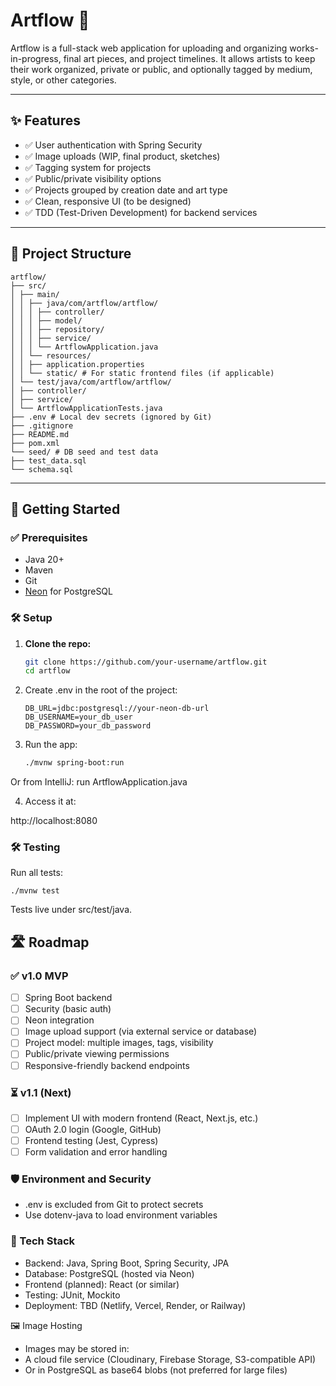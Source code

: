 # Artflow 🎨

Artflow is a full-stack web application for uploading and organizing works-in-progress, final art pieces, and project timelines. It allows artists to keep their work organized, private or public, and optionally tagged by medium, style, or other categories.

---

## ✨ Features

- ✅ User authentication with Spring Security
- ✅ Image uploads (WIP, final product, sketches)
- ✅ Tagging system for projects
- ✅ Public/private visibility options
- ✅ Projects grouped by creation date and art type
- ✅ Clean, responsive UI (to be designed)
- ✅ TDD (Test-Driven Development) for backend services

---

## 📁 Project Structure

    artflow/
    ├── src/
    │ ├── main/
    │ │ ├── java/com/artflow/artflow/
    │ │ │ ├── controller/
    │ │ │ ├── model/
    │ │ │ ├── repository/
    │ │ │ ├── service/
    │ │ │ └── ArtflowApplication.java
    │ │ └── resources/
    │ │ ├── application.properties
    │ │ └── static/ # For static frontend files (if applicable)
    │ └── test/java/com/artflow/artflow/
    │ ├── controller/
    │ ├── service/
    │ └── ArtflowApplicationTests.java
    ├── .env # Local dev secrets (ignored by Git)
    ├── .gitignore
    ├── README.md
    ├── pom.xml
    └── seed/ # DB seed and test data
    ├── test_data.sql
    └── schema.sql


---

## 🚀 Getting Started

### ✅ Prerequisites

- Java 20+
- Maven
- Git
- [Neon](https://neon.tech) for PostgreSQL

### 🛠️ Setup

1. **Clone the repo:**

   ```bash
   git clone https://github.com/your-username/artflow.git
   cd artflow

2. Create .env in the root of the project:

    ```text
    DB_URL=jdbc:postgresql://your-neon-db-url
    DB_USERNAME=your_db_user
    DB_PASSWORD=your_db_password

3. Run the app:

    ```bash
    ./mvnw spring-boot:run

Or from IntelliJ: run ArtflowApplication.java

4. Access it at:

http://localhost:8080

### 🛠️ Testing
Run all tests:

    ./mvnw test

Tests live under src/test/java.

## 🛣️ Roadmap
### ✅ v1.0 MVP
-[ ] Spring Boot backend
-[ ] Security (basic auth)
-[ ] Neon integration
-[ ] Image upload support (via external service or database)
-[ ] Project model: multiple images, tags, visibility
-[ ] Public/private viewing permissions
-[ ] Responsive-friendly backend endpoints

### ⏳ v1.1 (Next)
-[ ] Implement UI with modern frontend (React, Next.js, etc.)
-[ ] OAuth 2.0 login (Google, GitHub)
-[ ] Frontend testing (Jest, Cypress)
-[ ] Form validation and error handling

### 🛡️ Environment and Security
- .env is excluded from Git to protect secrets
- Use dotenv-java to load environment variables

### 🧰 Tech Stack
- Backend: Java, Spring Boot, Spring Security, JPA
- Database: PostgreSQL (hosted via Neon)
- Frontend (planned): React (or similar)
- Testing: JUnit, Mockito
- Deployment: TBD (Netlify, Vercel, Render, or Railway)

🖼️ Image Hosting
- Images may be stored in:
- A cloud file service (Cloudinary, Firebase Storage, S3-compatible API)
- Or in PostgreSQL as base64 blobs (not preferred for large files)
